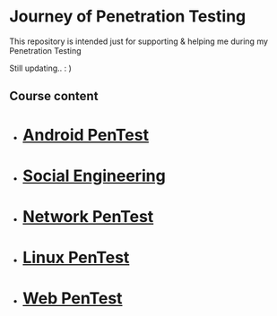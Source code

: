 # Journey of Penetration Testing

This repository is intended just for supporting & helping me during my Penetration Testing

Still updating.. : )


## Course content


* #  [ Android PenTest](https://github.com/sarathlalup/Cyber-security/tree/master/Android)
* #  [ Social Engineering](https://github.com/sarathlalup/Cyber-security/blob/master/Social%20Engineering%20Attacks/README.md)
* #  [ Network PenTest]()
* #  [ Linux PenTest](https://github.com/sarathlalup/Cyber-security/tree/master/Linux%20Exploitation)
* #  [ Web PenTest](https://github.com/sarathlalup/Cyber-security/blob/master/Website%20Hacking/README.md)
